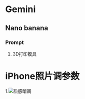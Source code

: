 # Gemini

##    Nano banana

###       Prompt

1. 3D打印摸具

# iPhone照片调参数

1.![质感暗调](F:\GitHub\AINote\iPhone照片调参数\质感暗调.jpg)
